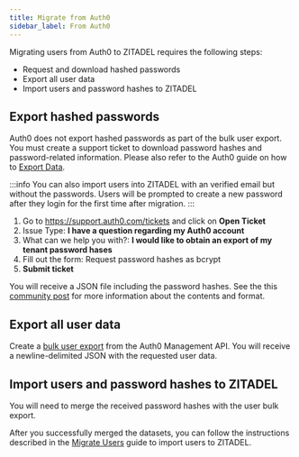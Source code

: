 ```yaml
---
title: Migrate from Auth0
sidebar_label: From Auth0
---
```


Migrating users from Auth0 to ZITADEL requires the following steps:

- Request and download hashed passwords
- Export all user data
- Import users and password hashes to ZITADEL

## Export hashed passwords

Auth0 does not export hashed passwords as part of the bulk user export.
You must create a support ticket to download password hashes and password-related information.
Please also refer to the Auth0 guide on how to [Export Data](https://auth0.com/docs/troubleshoot/customer-support/manage-subscriptions/export-data#user-passwords).

:::info
You can also import users into ZITADEL with an verified email but without the passwords.
Users will be prompted to create a new password after they login for the first time after migration.
:::

1. Go to https://support.auth0.com/tickets and click on **Open Ticket**
2. Issue Type: **I have a question regarding my Auth0 account**
3. What can we help you with?: **I would like to obtain an export of my tenant password hases**
4. Fill out the form: Request password hashes as bcrypt
5. **Submit ticket**

You will receive a JSON file including the password hashes.
See the this [community post](https://community.auth0.com/t/password-hashes-export-data-format/58730) for more information about the contents and format.

## Export all user data

Create a [bulk user export](https://auth0.com/docs/manage-users/user-migration/bulk-user-exports) from the Auth0 Management API.
You will receive a newline-delimited JSON with the requested user data.

## Import users and password hashes to ZITADEL

You will need to merge the received password hashes with the user bulk export.

After you successfully merged the datasets, you can follow the instructions described in the [Migrate Users](../users) guide to import users to ZITADEL.

